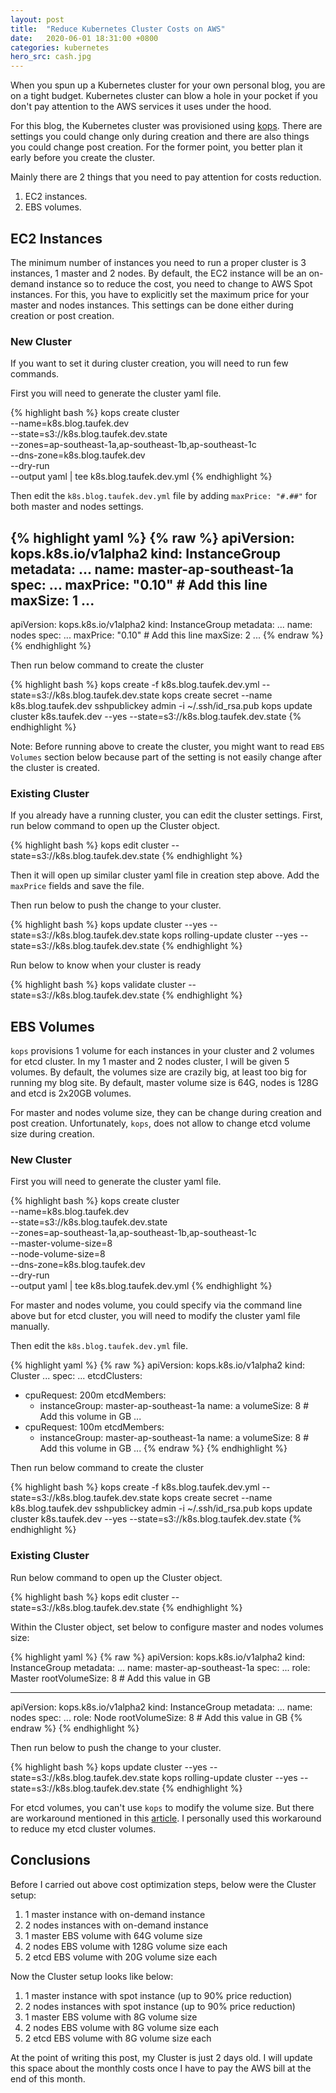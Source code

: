 ```yaml
---
layout: post
title:  "Reduce Kubernetes Cluster Costs on AWS"
date:   2020-06-01 18:31:00 +0800
categories: kubernetes
hero_src: cash.jpg
---
```


When you spun up a Kubernetes cluster for your own personal blog, you are on a
tight budget. Kubernetes cluster can blow a hole in your pocket if you don't
pay attention to the AWS services it uses under the hood.

For this blog, the Kubernetes cluster was provisioned using [kops][kops-repo].
There are settings you could change only during creation and there are also
things you could change post creation. For the former point, you better plan it
early before you create the cluster.

Mainly there are 2 things that you need to pay attention for costs reduction.
1. EC2 instances.
2. EBS volumes.

## EC2 Instances

The minimum number of instances you need to run a proper cluster is 3
instances, 1 master and 2 nodes. By default, the EC2 instance will be an
on-demand instance so to reduce the cost, you need to change to AWS Spot
instances. For this, you have to explicitly set the maximum price for your
master and nodes instances. This settings can be done either during creation or
post creation.

### New Cluster

If you want to set it during cluster creation, you will need to run few commands.

First you will need to generate the cluster yaml file.

{% highlight bash %}
kops create cluster \
  --name=k8s.blog.taufek.dev \
  --state=s3://k8s.blog.taufek.dev.state \
  --zones=ap-southeast-1a,ap-southeast-1b,ap-southeast-1c \
  --dns-zone=k8s.blog.taufek.dev \
  --dry-run \
  --output yaml | tee k8s.blog.taufek.dev.yml
{% endhighlight %}

Then edit the `k8s.blog.taufek.dev.yml` file by adding `maxPrice: "#.##"` for
both master and nodes settings.

{% highlight yaml %}
{% raw %}
apiVersion: kops.k8s.io/v1alpha2
kind: InstanceGroup
metadata:
  ...
  name: master-ap-southeast-1a
spec:
  ...
  maxPrice: "0.10" # Add this line
  maxSize: 1
  ...
---
apiVersion: kops.k8s.io/v1alpha2
kind: InstanceGroup
metadata:
  ...
  name: nodes
spec:
  ...
  maxPrice: "0.10" # Add this line
  maxSize: 2
  ...
{% endraw %}
{% endhighlight %}

Then run below command to create the cluster

{% highlight bash %}
kops create -f k8s.blog.taufek.dev.yml --state=s3://k8s.blog.taufek.dev.state
kops create secret --name k8s.blog.taufek.dev sshpublickey admin -i ~/.ssh/id_rsa.pub
kops update cluster k8s.taufek.dev --yes --state=s3://k8s.blog.taufek.dev.state
{% endhighlight %}

Note: Before running above to create the cluster, you might want to read `EBS
Volumes` section below because part of the setting is not easily change after
the cluster is created.

### Existing Cluster

If you already have a running cluster, you can edit the cluster settings.
First, run below command to open up the Cluster object.

{% highlight bash %}
kops edit cluster --state=s3://k8s.blog.taufek.dev.state
{% endhighlight %}

Then it will open up similar cluster yaml file in creation step above. Add the
`maxPrice` fields and save the file.

Then run below to push the change to your cluster.

{% highlight bash %}
kops update cluster --yes --state=s3://k8s.blog.taufek.dev.state
kops rolling-update cluster --yes --state=s3://k8s.blog.taufek.dev.state
{% endhighlight %}

Run below to know when your cluster is ready

{% highlight bash %}
kops validate cluster --state=s3://k8s.blog.taufek.dev.state
{% endhighlight %}

## EBS Volumes

`kops` provisions 1 volume for each instances in your cluster and 2 volumes for
etcd cluster. In my 1 master and 2 nodes cluster, I will be given 5 volumes.
By default, the volumes size are crazily big, at least too big for running my
blog site. By default, master volume size is 64G, nodes is 128G and etcd is
2x20GB volumes.

For master and nodes volume size, they can be change during creation and post
creation. Unfortunately, `kops`, does not allow to change etcd volume size
during creation.

### New Cluster

First you will need to generate the cluster yaml file.

{% highlight bash %}
kops create cluster \
  --name=k8s.blog.taufek.dev \
  --state=s3://k8s.blog.taufek.dev.state \
  --zones=ap-southeast-1a,ap-southeast-1b,ap-southeast-1c \
  --master-volume-size=8 \
  --node-volume-size=8 \
  --dns-zone=k8s.blog.taufek.dev \
  --dry-run \
  --output yaml | tee k8s.blog.taufek.dev.yml
{% endhighlight %}

For master and nodes volume, you could specify via the command line above but
for etcd cluster, you will need to modify the cluster yaml file manually.

Then edit the `k8s.blog.taufek.dev.yml` file.

{% highlight yaml %}
{% raw %}
apiVersion: kops.k8s.io/v1alpha2
kind: Cluster
...
spec:
  ...
  etcdClusters:
  - cpuRequest: 200m
    etcdMembers:
    - instanceGroup: master-ap-southeast-1a
      name: a
      volumeSize: 8 # Add this volume in GB
    ...
  - cpuRequest: 100m
    etcdMembers:
    - instanceGroup: master-ap-southeast-1a
      name: a
      volumeSize: 8 # Add this volume in GB
    ...
{% endraw %}
{% endhighlight %}

Then run below command to create the cluster

{% highlight bash %}
kops create -f k8s.blog.taufek.dev.yml --state=s3://k8s.blog.taufek.dev.state
kops create secret --name k8s.blog.taufek.dev sshpublickey admin -i ~/.ssh/id_rsa.pub
kops update cluster k8s.taufek.dev --yes --state=s3://k8s.blog.taufek.dev.state
{% endhighlight %}

### Existing Cluster

Run below command to open up the Cluster object.

{% highlight bash %}
kops edit cluster --state=s3://k8s.blog.taufek.dev.state
{% endhighlight %}

Within the Cluster object, set below to configure master and nodes volumes size:

{% highlight yaml %}
{% raw %}
apiVersion: kops.k8s.io/v1alpha2
kind: InstanceGroup
metadata:
  ...
  name: master-ap-southeast-1a
spec:
  ...
  role: Master
  rootVolumeSize: 8 # Add this value in GB

---

apiVersion: kops.k8s.io/v1alpha2
kind: InstanceGroup
metadata:
  ...
  name: nodes
spec:
  ...
  role: Node
  rootVolumeSize: 8 # Add this value in GB
{% endraw %}
{% endhighlight %}

Then run below to push the change to your cluster.

{% highlight bash %}
kops update cluster --yes --state=s3://k8s.blog.taufek.dev.state
kops rolling-update cluster --yes --state=s3://k8s.blog.taufek.dev.state
{% endhighlight %}

For etcd volumes, you can't use `kops` to modify the volume size. But there are workaround
mentioned in this [article][reduce-existing-etcd-volumes]. I personally used this
workaround to reduce my etcd cluster volumes.

## Conclusions

Before I carried out above cost optimization steps, below were the Cluster setup:
1. 1 master instance with on-demand instance
2. 2 nodes instances with on-demand instance
3. 1 master EBS volume with 64G volume size
4. 2 nodes EBS volume with 128G volume size each
5. 2 etcd EBS volume with 20G volume size each

Now the Cluster setup looks like below:
1. 1 master instance with spot instance (up to 90% price reduction)
2. 2 nodes instances with spot instance (up to 90% price reduction)
3. 1 master EBS volume with 8G volume size
4. 2 nodes EBS volume with 8G volume size each
5. 2 etcd EBS volume with 8G volume size each

At the point of writing this post, my Cluster is just 2 days old. I will update 
this space about the monthly costs once I have to pay the AWS bill at the end of this month.


[kops-repo]: https://github.com/kubernetes/kops
[reduce-existing-etcd-volumes]: https://medium.com/@int128/resize-etcd-volumes-on-kops-e499b3936383
